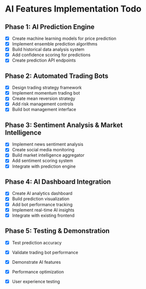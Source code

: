 # AI Features Implementation Todo

## Phase 1: AI Prediction Engine
- [x] Create machine learning models for price prediction
- [x] Implement ensemble prediction algorithms
- [x] Build historical data analysis system
- [x] Add confidence scoring for predictions
- [x] Create prediction API endpoints

## Phase 2: Automated Trading Bots
- [x] Design trading strategy framework
- [x] Implement momentum trading bot
- [x] Create mean reversion strategy
- [x] Add risk management controls
- [x] Build bot management interface

## Phase 3: Sentiment Analysis & Market Intelligence
- [x] Implement news sentiment analysis
- [x] Create social media monitoring
- [x] Build market intelligence aggregator
- [x] Add sentiment scoring system
- [x] Integrate with prediction engine

## Phase 4: AI Dashboard Integration
- [x] Create AI analytics dashboard
- [x] Build prediction visualization
- [x] Add bot performance tracking
- [x] Implement real-time AI insights
- [x] Integrate with existing frontend

## Phase 5: Testing & Demonstration
- [x] Test prediction accuracy
- [x] Validate trading bot performance
- [x] Demonstrate AI features
- [x] Performance optimization
- [x] User experience testing

